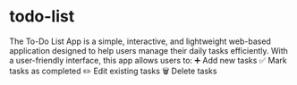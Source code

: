 # todo-list
The To-Do List App is a simple, interactive, and lightweight web-based application designed to help users manage their daily tasks efficiently. With a user-friendly interface, this app allows users to:  ➕ Add new tasks  ✅ Mark tasks as completed  ✏️ Edit existing tasks  🗑️ Delete tasks  
